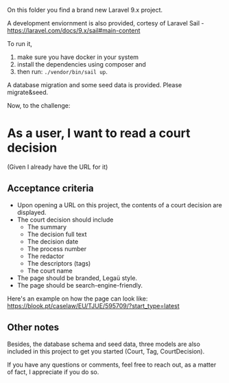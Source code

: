 On this folder you find a brand new Laravel 9.x project.

A development enviornment is also provided, cortesy of Laravel Sail - https://laravel.com/docs/9.x/sail#main-content

To run it, 

1) make sure you have docker in your system
2) install the dependencies using composer and
3) then run: `./vendor/bin/sail up`.

A database migration and some seed data is provided. Please migrate&seed.

Now, to the challenge:

# As a user, I want to read a court decision

(Given I already have the URL for it)

## Acceptance criteria

* Upon opening a URL on this project, the contents of a court decision are displayed.
* The court decision should include
  * The summary
  * The decision full text
  * The decision date
  * The process number
  * The redactor
  * The descriptors (tags)
  * The court name
* The page should be branded, Legaü style.
* The page should be search-engine-friendly.

Here's an example on how the page can look like: https://blook.pt/caselaw/EU/TJUE/595709/?start_type=latest

## Other notes

Besides, the database schema and seed data, three models are also included in this project to get you started (Court, Tag, CourtDecision).

If you have any questions or comments, feel free to reach out, as a matter of fact, I appreciate if you do so.
